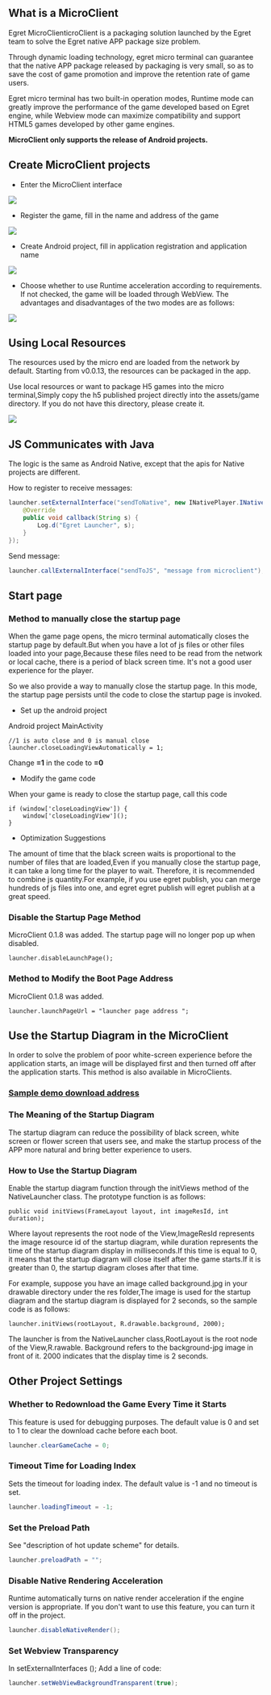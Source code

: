 ## What is a MicroClient

Egret MicroClienticroClient is a packaging solution launched by the Egret team to solve the Egret native APP package size problem.

Through dynamic loading technology, egret micro terminal can guarantee that the native APP package released by packaging is very small, so as to save the cost of game promotion and improve the retention rate of game users.

Egret micro terminal has two built-in operation modes, Runtime mode can greatly improve the performance of the game developed based on Egret engine, while Webview mode can maximize compatibility and support HTML5 games developed by other game engines.

**MicroClient only supports the release of Android projects.**

##  Create MicroClient projects

- Enter the MicroClient interface

![](p0.png)

- Register the game, fill in the name and address of the game

![](p1.png)

- Create Android project, fill in application registration and application name

![](p2.png)

- Choose whether to use Runtime acceleration according to requirements. If not checked, the game will be loaded through WebView. The advantages and disadvantages of the two modes are as follows:

![](p0-3.png)

## Using Local Resources

The resources used by the micro end are loaded from the network by default. Starting from v0.0.13, the resources can be packaged in the app.

Use local resources or want to package H5 games into the micro terminal,Simply copy the h5 published project directly into the assets/game directory. If you do not have this directory, please create it.

![](screenshot.jpg)

## JS Communicates with Java

The logic is the same as Android Native, except that the apis for Native projects are different.

How to register to receive messages:

```java
launcher.setExternalInterface("sendToNative", new INativePlayer.INativeInterface() {
    @Override
    public void callback(String s) {
        Log.d("Egret Launcher", s);
    }
});
```

Send message:

```java
launcher.callExternalInterface("sendToJS", "message from microclient");
```

## Start page

### Method to manually close the startup page

When the game page opens, the micro terminal automatically closes the startup page by default.But when you have a lot of js files or other files loaded into your page,Because these files need to be read from the network or local cache, there is a period of black screen time. It's not a good user experience for the player.

So we also provide a way to manually close the startup page. In this mode, the startup page persists until the code to close the startup page is invoked.

- Set up the android project

Android project MainActivity

```
//1 is auto close and 0 is manual close
launcher.closeLoadingViewAutomatically = 1;
```

Change **=1** in the code to **=0**

- Modify the game code

When your game is ready to close the startup page, call this code

```
if (window['closeLoadingView']) {
    window['closeLoadingView']();
}
```

- Optimization Suggestions

The amount of time that the black screen waits is proportional to the number of files that are loaded,Even if you manually close the startup page, it can take a long time for the player to wait. Therefore, it is recommended to combine js quantity.For example, if you use egret publish, you can merge hundreds of js files into one, and egret egret publish will egret publish at a great speed.

### Disable the Startup Page Method

MicroClient 0.1.8 was added. The startup page will no longer pop up when disabled.

```
launcher.disableLaunchPage();
```

### Method to Modify the Boot Page Address

MicroClient 0.1.8 was added.

```
launcher.launchPageUrl = "launcher page address ";
```

## Use the Startup Diagram in the MicroClient

In order to solve the problem of poor white-screen experience before the application starts, an image will be displayed first and then turned off after the application starts. This method is also available in MicroClients.

### [Sample demo download address](http://tool.egret-labs.org/microclient/doc/zip/launchimageAndroidV1.2.zip)

### The Meaning of the Startup Diagram

The startup diagram can reduce the possibility of black screen, white screen or flower screen that users see, and make the startup process of the APP more natural and bring better experience to users.

### How to Use the Startup Diagram

Enable the startup diagram function through the initViews method of the NativeLauncher class. The prototype function is as follows:


```
public void initViews(FrameLayout layout, int imageResId, int duration);
```

Where layout represents the root node of the View,ImageResId represents the image resource id of the startup diagram, while duration represents the time of the startup diagram display in milliseconds.If this time is equal to 0, it means that the startup diagram will close itself after the game starts.If it is greater than 0, the startup diagram closes after that time.

For example, suppose you have an image called background.jpg in your drawable directory under the res folder,The image is used for the startup diagram and the startup diagram is displayed for 2 seconds, so the sample code is as follows:


```
launcher.initViews(rootLayout, R.drawable.background, 2000);
```

The launcher is from the NativeLauncher class,RootLayout is the root node of the View,R.rawable. Background refers to the background-jpg image in front of it. 2000 indicates that the display time is 2 seconds.

## Other Project Settings

### Whether to Redownload the Game Every Time it Starts

This feature is used for debugging purposes. The default value is 0 and set to 1 to clear the download cache before each boot.

```java
launcher.clearGameCache = 0;
```

### Timeout Time for Loading Index

Sets the timeout for loading index. The default value is -1 and no timeout is set.

```java
launcher.loadingTimeout = -1;
```

### Set the Preload Path

See "description of hot update scheme" for details.

```java
launcher.preloadPath = "";
```

### Disable Native Rendering Acceleration

Runtime automatically turns on native render acceleration if the engine version is appropriate. If you don't want to use this feature, you can turn it off in the project.

```java
launcher.disableNativeRender();
```

###  Set Webview Transparency

In setExternalInterfaces (); Add a line of code:

```java
launcher.setWebViewBackgroundTransparent(true);
```
